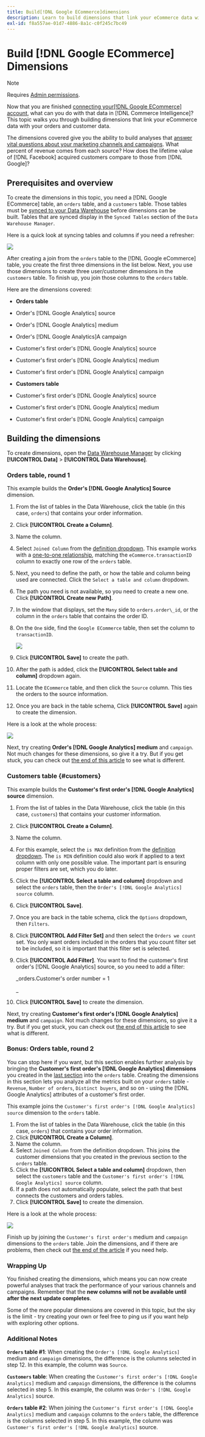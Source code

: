 ```yaml
---
title: Build[!DNL Google ECommerce]dimensions
description: Learn to build dimensions that link your eCommerce data with your orders and customer data.
exl-id: f8a557ae-01d7-4886-8a1c-c0f245c7bc49
---
```

# Build [!DNL Google ECommerce] Dimensions

>[!NOTE]
>
>Requires [Admin permissions](../../administrator/user-management/user-management.md).

Now that you are finished [connecting your[!DNL Google ECommerce] account](../../data-analyst/importing-data/integrations/google-ecommerce.md), what can you do with that data in [!DNL Commerce Intelligence]? This topic walks you through building dimensions that link your eCommerce data with your orders and customer data.

The dimensions covered give you the ability to build analyses that [answer vital questions about your marketing channels and campaigns](../../data-analyst/analysis/most-value-source-channel.md). What percent of revenue comes from each source? How does the lifetime value of [!DNL Facebook] acquired customers compare to those from [!DNL Google]?

## Prerequisites and overview

To create the dimensions in this topic, you need a [!DNL Google ECommerce] table, an `orders` table, and a `customers` table. Those tables must be [synced to your Data Warehouse](../../data-analyst/data-warehouse-mgr/tour-dwm.md) before dimensions can be built. Tables that are synced display in the `Synced Tables` section of the `Data Warehouse Manager`.

Here is a quick look at syncing tables and columns if you need a refresher:

![](../../assets/Syncing_New_Columns.gif)

After creating a join from the `orders` table to the [!DNL Google eCommerce] table, you create the first three dimensions in the list below. Next, you use those dimensions to create three user/customer dimensions in the `customers` table. To finish up, you join those columns to the `orders` table.

Here are the dimensions covered:

* **Orders table**

* Order's [!DNL Google Analytics] source
* Order's [!DNL Google Analytics] medium
* Order's [!DNL Google Analytics]A campaign
* Customer's first order's [!DNL Google Analytics] source
* Customer's first order's [!DNL Google Analytics] medium
* Customer's first order's [!DNL Google Analytics] campaign

* **Customers table**

* Customer's first order's [!DNL Google Analytics] source
* Customer's first order's [!DNL Google Analytics] medium
* Customer's first order's [!DNL Google Analytics] campaign

## Building the dimensions

To create dimensions, open the [Data Warehouse Manager](../data-warehouse-mgr/tour-dwm.md) by clicking **[!UICONTROL Data]** > **[!UICONTROL Data Warehouse]**.

### Orders table, round 1

This example builds the **Order's [!DNL Google Analytics] Source** dimension.

1. From the list of tables in the Data Warehouse, click the table (in this case, `orders`) that contains your order information.
1. Click **[!UICONTROL Create a Column]**.
1. Name the column.
1. Select `Joined Column` from the [definition dropdown](../data-warehouse-mgr/calc-column-types.md). This example works with a [one-to-one relationship](../data-warehouse-mgr/table-relationships.md), matching the `eCommerce.transactionID` column to exactly one row of the `orders` table.
1. Next, you need to define the path, or how the table and column being used are connected. Click the `Select a table and column` dropdown.
1. The path you need is not available, so you need to create a new one. Click **[!UICONTROL Create new Path]**.
1. In the window that displays, set the `Many` side to `orders.order\_id`, or the column in the `orders` table that contains the order ID.
1. On the `One` side, find the `Google ECommerce` table, then set the column to `transactionID`.

    ![](../../assets/google-ecommerce-table.png)

1. Click **[!UICONTROL Save]** to create the path.
1. After the path is added, click the **[!UICONTROL Select table and column]** dropdown again.
1. Locate the `ECommerce` table, and then click the `Source` column. This ties the orders to the source information.
1. Once you are back in the table schema, Click **[!UICONTROL Save]** again to create the dimension.

Here is a look at the whole process:

![](../../assets/help_center.gif)

Next, try creating **Order's [!DNL Google Analytics] medium** and `campaign`. Not much changes for these dimensions, so give it a try. But if you get stuck, you can check out [the end of this article](#stuck) to see what is different.

### Customers table {#customers}

This example builds the **Customer's first order's [!DNL Google Analytics] source** dimension.

1. From the list of tables in the Data Warehouse, click the table (in this case, `customers`) that contains your customer information.
1. Click **[!UICONTROL Create a Column]**.
1. Name the column.
1. For this example, select the `is MAX` definition from the [definition dropdown](../../data-analyst/data-warehouse-mgr/calc-column-types.md). The `is MIN` definition could also work if applied to a text column with only one possible value. The important part is ensuring proper filters are set, which you do later.
1. Click the **[!UICONTROL Select a table and column]** dropdown and select the `orders` table, then the `Order's [!DNL Google Analytics] source` column.
1. Click **[!UICONTROL Save]**.
1. Once you are back in the table schema, click the `Options` dropdown, then `Filters`.
1. Click **[!UICONTROL Add Filter Set]** and then select the `Orders we count` set. You only want orders included in the orders that you count filter set to be included, so it is important that this filter set is selected.
1. Click **[!UICONTROL Add Filter]**. You want to find the customer's first order's [!DNL Google Analytics] source, so you need to add a filter:

    _orders.Customer's order number = 1

    _
1. Click **[!UICONTROL Save]** to create the dimension.

Next, try creating **Customer's first order's [!DNL Google Analytics] medium** and `campaign`. Not much changes for these dimensions, so give it a try. But if you get stuck, you can check out [the end of this article](#stuck) to see what is different.

### Bonus: Orders table, round 2

You can stop here if you want, but this section enables further analysis by bringing the **Customer's first order's [!DNL Google Analytics] dimensions** you created in the [last section](#customers) into the `orders` table. Creating the dimensions in this section lets you analyze all the metrics built on your `orders` table - `Revenue`, `Number of orders`, `Distinct buyers`, and so on - using the [!DNL Google Analytics] attributes of a customer's first order.

This example joins the `Customer's first order's [!DNL Google Analytics] source` dimension to the `orders` table.

1. From the list of tables in the Data Warehouse, click the table (in this case, `orders`) that contains your order information.
1. Click **[!UICONTROL Create a Column]**.
1. Name the column.
1. Select `Joined Column` from the definition dropdown. This joins the customer dimensions that you created in the previous section to the `orders` table.
1. Click the **[!UICONTROL Select a table and column]** dropdown, then select the `customers` table and the `Customer's first order's [!DNL Google Analytics] source` column.
1. If a path does not automatically populate, select the path that best connects the customers and orders tables.
1. Click **[!UICONTROL Save]** to create the dimension.

Here is a look at the whole process:

![](../../assets/help_center2.gif)

Finish up by joining the `Customer's first order's` medium and `campaign` dimensions to the `orders` table. Join the dimensions, and if there are problems, then check out [the end of the article](#stuck) if you need help.

### Wrapping Up

You finished creating the dimensions, which means you can now create powerful analyses that track the performance of your various channels and campaigns. Remember that the **new columns will not be available until after the next update completes**.

 Some of the more popular dimensions are covered in this topic, but the sky is the limit - try creating your own or feel free to ping us if you want help with exploring other options. 

### Additional Notes

**`Orders` table #1**: When creating the `Order's [!DNL Google Analytics]` medium and `campaign` dimensions, the difference is the columns selected in step 12. In this example, the column was `Source`.

**`Customers` table**: When creating the `Customer's first order's [!DNL Google Analytics]` medium and `campaign` dimensions, the difference is the columns selected in step 5. In this example, the column was `Order's [!DNL Google Analytics]` source.

**`Orders` table #2**: When joining the `Customer's first order's [!DNL Google Analytics]` medium and `campaign` columns to the `orders` table, the difference is the columns selected in step 5. In this example, the column was `Customer's first order's [!DNL Google Analytics]` source.
